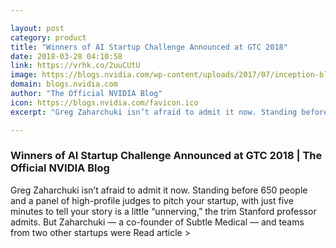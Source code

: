 ```yaml
---

layout: post
category: product
title: "Winners of AI Startup Challenge Announced at GTC 2018"
date: 2018-03-28 04:10:58
link: https://vrhk.co/2uuCUtU
image: https://blogs.nvidia.com/wp-content/uploads/2017/07/inception-blog-image-480531-1080x810.jpg
domain: blogs.nvidia.com
author: "The Official NVIDIA Blog"
icon: https://blogs.nvidia.com/favicon.ico
excerpt: "Greg Zaharchuki isn’t afraid to admit it now. Standing before 650 people and a panel of high-profile judges to pitch your startup, with just five minutes to tell your story is a little “unnerving,” the trim Stanford professor admits. But Zaharchuki — a co-founder of Subtle Medical — and teams from two other startups were Read article &gt;"

---
```


### Winners of AI Startup Challenge Announced at GTC 2018 | The Official NVIDIA Blog

Greg Zaharchuki isn’t afraid to admit it now. Standing before 650 people and a panel of high-profile judges to pitch your startup, with just five minutes to tell your story is a little “unnerving,” the trim Stanford professor admits. But Zaharchuki — a co-founder of Subtle Medical — and teams from two other startups were Read article &gt;